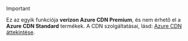 > [!IMPORTANT]
> Ez az egyik funkciója **verizon Azure CDN Premium**, és nem érhető el a **Azure CDN Standard** termékek.  A CDN szolgáltatásai, lásd: [Azure CDN áttekintése](../articles/cdn/cdn-overview.md#azure-cdn-features). 
> 
> 

